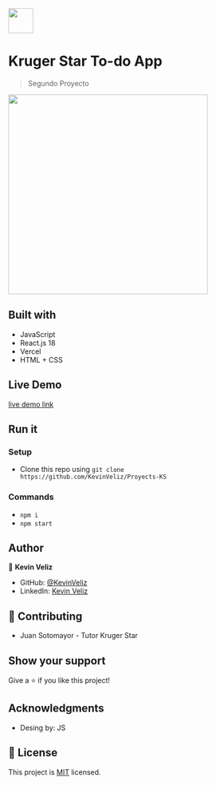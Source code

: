 <img src="https://user-images.githubusercontent.com/65980001/204894077-abc29c5b-6cf1-4a35-810a-baece92a85e9.png" height="50px"/>

# Kruger Star To-do App

> Segundo Proyecto

<img src="https://user-images.githubusercontent.com/65980001/204893673-f50d3840-72ec-4083-aec5-06a4b55a9dc8.png" width="400px"/>

## Built with 

- JavaScript 
- React.js 18
- Vercel
- HTML + CSS

## Live Demo

[live demo link](https://to-do-ks.vercel.app/)

## Run it
 ### Setup
 - Clone this repo using `git clone https://github.com/KevinVeliz/Proyects-KS`
 ### Commands
 - `npm i` 
 - `npm start`
## Author
👤 **Kevin Veliz**
- GitHub: [@KevinVeliz](https://github.com/KevinVeliz)
- LinkedIn: [Kevin Veliz](https://www.linkedin.com/in/kevin-veliz-b747a0206/)
## 🤝 Contributing
- Juan Sotomayor - Tutor Kruger Star

## Show your support
Give a ⭐ if you like this project!
## Acknowledgments
- Desing by: JS

## 📝 License
This project is [MIT](./MIT.md) licensed.

